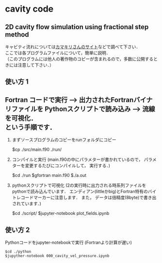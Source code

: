 # cavity code
## 2D cavity flow simulation using fractional step method 

キャビティ流れについては[カマキリさんのサイト](https://takun-physics.net/10217/)などで調べて下さい．  
ここでは各プログラムファイルについて，簡単に説明．  
（このプログラムには他人の著作物のコピーが含まれるので，多数に公開するときには注意して下さい．）  

## 使い方 1  
Fortran コードで実行 --> 出力されたFortranバイナリファイルを Pythonスクリプトで読み込み --> 流線を可視化．   
という手順です．
---
1. まずソースプログラムのコピーをrunフォルダにコピー

    $cp ./src/main.f90 ./run/

2. コンパイルと実行 (main.f90の中にパラメターが書かれているので， パラメターを変更するたびにコンパイルして， 実行する．)

    $cd ./run
    $gfortran main.f90
    $./a.out 

3. pythonスクリプトで可視化 (2の実行時に出力される時系列ファイルをpythonで読み込んでいます． エンディアン(littleかbig)とFortran特有のバイトレコードマーカーに注意します． また， データは倍精度(8byte)で書き出されています．)

    $cd ./script/ 
    $jupyter-notebook plot_fields.ipynb

## 使い方 2 
Pythonコードをjupyter-notebookで実行 (Fortranより計算が遅い)

    $cd ./python
    $jupyther-notebook 000_cavity_vel_pressure.ipynb

